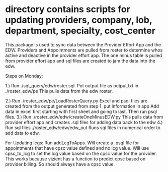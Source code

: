 # directory contains scripts for updating providers, company, lob, department, specialty, cost_center

This package is used to sync data between the Provider Effort App and the EDW. Providers and Appointments are pulled from roster to determine whos active and deactive in the provider effort app. The one minus table is pulled from provider effort app and sql files are created to jam the data into the edw.

Steps on Monday:

1.) Run ./sql_query/edw/roster.sql. Put output file as output.txt in ./roster_edw/pe This pulls data from the edw roster.

2.) Run ./roster_edw/pe/LoadRosterQuery.py Excel and psql files are created from the output generated from step 1. put information in app Add data in excel first starting with first sheet and going to last. Then run psql files. 3.) Run ./roster_edw/edw/createOneMinusEDW.py This pulls data from provider effort app and creates .sql files for adding data back to the edw 4.) Run sql files ./roster_edw/edw/edw_out Runs sql files in numerical order to add data to edw.

For Updating lcgs: Run addLcgToApps. Will create a .psql file for appointments that have cpsc value defined and no lcg value. Will use cpsc_to_lcg to set the lcg value based on the cpsc value for the provider. This works because vizient has a function to predict cpsc based on provider billing. So should always have a cpsc value.

